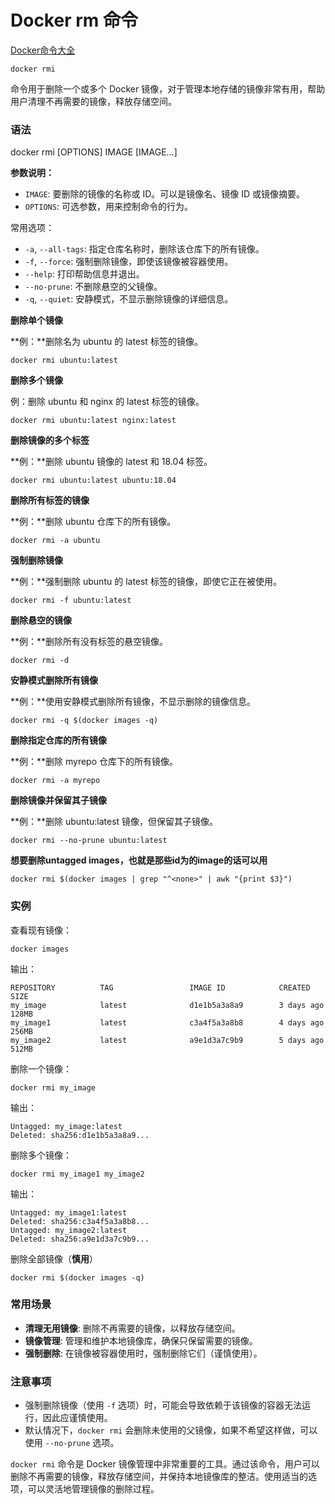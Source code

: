 # Docker rm 命令

[Docker命令大全](./docker-command-manual.md)

`docker rmi` 

命令用于删除一个或多个 Docker 镜像，对于管理本地存储的镜像非常有用，帮助用户清理不再需要的镜像，释放存储空间。

### 语法
docker rmi [OPTIONS] IMAGE [IMAGE...]

**参数说明：**

+ `IMAGE`: 要删除的镜像的名称或 ID。可以是镜像名、镜像 ID 或镜像摘要。
+ `OPTIONS`: 可选参数，用来控制命令的行为。

常用选项：

+ `-a`, `--all-tags`: 指定仓库名称时，删除该仓库下的所有镜像。
+ `-f`, `--force`: 强制删除镜像，即使该镜像被容器使用。
+ `--help`: 打印帮助信息并退出。
+ `--no-prune`: 不删除悬空的父镜像。
+ `-q`, `--quiet`: 安静模式，不显示删除镜像的详细信息。

**删除单个镜像**

**例：**删除名为 ubuntu 的 latest 标签的镜像。

```shell
docker rmi ubuntu:latest
```

**删除多个镜像**

例：删除 ubuntu 和 nginx 的 latest 标签的镜像。

```shell
docker rmi ubuntu:latest nginx:latest
```

**删除镜像的多个标签**

**例：**删除 ubuntu 镜像的 latest 和 18.04 标签。

```shell
docker rmi ubuntu:latest ubuntu:18.04
```

**删除所有标签的镜像**

**例：**删除 ubuntu 仓库下的所有镜像。

```shell
docker rmi -a ubuntu
```

**强制删除镜像**

**例：**强制删除 ubuntu 的 latest 标签的镜像，即使它正在被使用。

```shell
docker rmi -f ubuntu:latest
```

**删除悬空的镜像**

**例：**删除所有没有标签的悬空镜像。

```shell
docker rmi -d
```

**安静模式删除所有镜像**

**例：**使用安静模式删除所有镜像，不显示删除的镜像信息。

```shell
docker rmi -q $(docker images -q)
```

**删除指定仓库的所有镜像**

**例：**删除 myrepo 仓库下的所有镜像。

```shell
docker rmi -a myrepo
```

**删除镜像并保留其子镜像**

**例：**删除 ubuntu:latest 镜像，但保留其子镜像。

```shell
docker rmi --no-prune ubuntu:latest
```

**想要删除untagged images，也就是那些id为<None>的image的话可以用**

```shell
docker rmi $(docker images | grep "^<none>" | awk "{print $3}")
```

### 实例
查看现有镜像：

```shell
docker images
```

输出：

```shell
REPOSITORY          TAG                 IMAGE ID            CREATED             SIZE
my_image            latest              d1e1b5a3a8a9        3 days ago          128MB
my_image1           latest              c3a4f5a3a8b8        4 days ago          256MB
my_image2           latest              a9e1d3a7c9b9        5 days ago          512MB
```

删除一个镜像：

```shell
docker rmi my_image
```

输出：

```shell
Untagged: my_image:latest
Deleted: sha256:d1e1b5a3a8a9...
```

删除多个镜像：

```shell
docker rmi my_image1 my_image2
```

输出：

```shell
Untagged: my_image1:latest
Deleted: sha256:c3a4f5a3a8b8...
Untagged: my_image2:latest
Deleted: sha256:a9e1d3a7c9b9...
```

删除全部镜像（**慎用**）

```shell
docker rmi $(docker images -q)
```

### 常用场景
+ **清理无用镜像**: 删除不再需要的镜像，以释放存储空间。
+ **镜像管理**: 管理和维护本地镜像库，确保只保留需要的镜像。
+ **强制删除**: 在镜像被容器使用时，强制删除它们（谨慎使用）。

### 注意事项
+ 强制删除镜像（使用 `-f` 选项）时，可能会导致依赖于该镜像的容器无法运行，因此应谨慎使用。
+ 默认情况下，`docker rmi` 会删除未使用的父镜像，如果不希望这样做，可以使用 `--no-prune` 选项。

`docker rmi` 命令是 Docker 镜像管理中非常重要的工具。通过该命令，用户可以删除不再需要的镜像，释放存储空间，并保持本地镜像库的整洁。使用适当的选项，可以灵活地管理镜像的删除过程。

